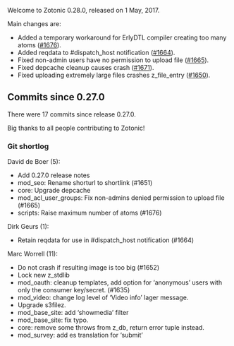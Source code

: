 Welcome to Zotonic 0.28.0, released on 1 May, 2017.

Main changes are:

*   Added a temporary workaround for ErlyDTL compiler creating too many atoms ([#1676](https://github.com/zotonic/zotonic/issues/1676)).
*   Added reqdata to #dispatch\_host notification ([#1664](https://github.com/zotonic/zotonic/issues/1664)).
*   Fixed non-admin users have no permission to upload file ([#1665](https://github.com/zotonic/zotonic/issues/1665)).
*   Fixed depcache cleanup causes crash ([#1671](https://github.com/zotonic/zotonic/issues/1671)).
*   Fixed uploading extremely large files crashes z\_file\_entry ([#1650](https://github.com/zotonic/zotonic/issues/1650)).



Commits since 0.27.0
--------------------

There were 17 commits since release 0.27.0.

Big thanks to all people contributing to Zotonic!



### Git shortlog

David de Boer (5):

*   Add 0.27.0 release notes
*   mod\_seo: Rename shorturl to shortlink (#1651)
*   core: Upgrade depcache
*   mod\_acl\_user\_groups: Fix non-admins denied permission to upload file (#1665)
*   scripts: Raise maximum number of atoms (#1676)

Dirk Geurs (1):

*   Retain reqdata for use in #dispatch\_host notification (#1664)

Marc Worrell (11):

*   Do not crash if resulting image is too big (#1652)
*   Lock new z\_stdlib
*   mod\_oauth: cleanup templates, add option for ‘anonymous’ users with only the consumer key/secret. (#1635)
*   mod\_video: change log level of ‘Video info’ lager message.
*   Upgrade s3filez.
*   mod\_base\_site: add ‘showmedia’ filter
*   mod\_base\_site: fix typo.
*   core: remove some throws from z\_db, return error tuple instead.
*   mod\_survey: add es translation for ‘submit’